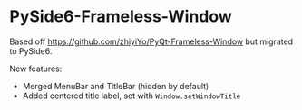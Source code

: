 # PySide6-Frameless-Window

Based off https://github.com/zhiyiYo/PyQt-Frameless-Window but migrated to PySide6.

New features:
- Merged MenuBar and TitleBar (hidden by default)
- Added centered title label, set with `Window.setWindowTitle`
